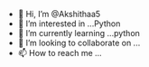 - 👋 Hi, I’m @Akshithaa5
- 👀 I’m interested in ...Python 
- 🌱 I’m currently learning ...python
- 💞️ I’m looking to collaborate on ...
- 📫 How to reach me ...

<!---
Akshithaa5/Akshithaa5 is a ✨ special ✨ repository because its `README.md` (this file) appears on your GitHub profile.
You can click the Preview link to take a look at your changes.
--->
